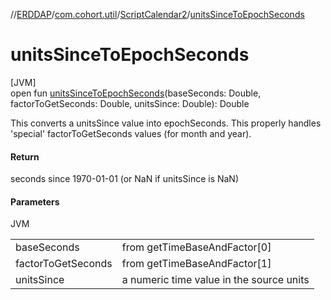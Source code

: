 //[ERDDAP](../../../index.md)/[com.cohort.util](../index.md)/[ScriptCalendar2](index.md)/[unitsSinceToEpochSeconds](units-since-to-epoch-seconds.md)

# unitsSinceToEpochSeconds

[JVM]\
open fun [unitsSinceToEpochSeconds](units-since-to-epoch-seconds.md)(baseSeconds: Double, factorToGetSeconds: Double, unitsSince: Double): Double

This converts a unitsSince value into epochSeconds. This properly handles 'special' factorToGetSeconds values (for month and year).

#### Return

seconds since 1970-01-01 (or NaN if unitsSince is NaN)

#### Parameters

JVM

| | |
|---|---|
| baseSeconds | from getTimeBaseAndFactor[0] |
| factorToGetSeconds | from getTimeBaseAndFactor[1] |
| unitsSince | a numeric time value in the source units |